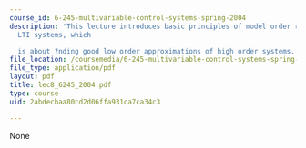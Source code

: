 ```yaml
---
course_id: 6-245-multivariable-control-systems-spring-2004
description: 'This lecture introduces basic principles of model order reduction for
  LTI systems, which

  is about ?nding good low order approximations of high order systems.'
file_location: /coursemedia/6-245-multivariable-control-systems-spring-2004/2abdecbaa80cd2d06ffa931ca7ca34c3_lec8_6245_2004.pdf
file_type: application/pdf
layout: pdf
title: lec8_6245_2004.pdf
type: course
uid: 2abdecbaa80cd2d06ffa931ca7ca34c3

---
```

None